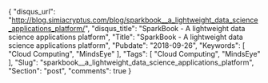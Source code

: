{
  "disqus_url": "http://blog.simiacryptus.com/blog/sparkbook__a_lightweight_data_science_applications_platform/",
  "disqus_title": "SparkBook - A lightweight data science applications platform",
  "Title": "SparkBook - A lightweight data science applications platform",
  "Pubdate": "2018-09-26",
  "Keywords": [
    "Cloud Computing",
    "MindsEye"
  ],
  "Tags": [
    "Cloud Computing",
    "MindsEye"
  ],
  "Slug": "sparkbook__a_lightweight_data_science_applications_platform",
  "Section": "post",
  "comments": true
}
